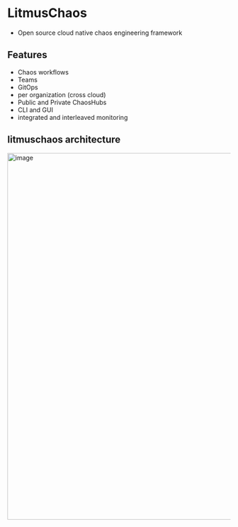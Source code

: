 # LitmusChaos

* Open source cloud native chaos engineering framework

## Features

* Chaos workflows
* Teams
* GitOps
* per organization (cross cloud)
* Public and Private ChaosHubs
* CLI and GUI
* integrated and interleaved monitoring

## litmuschaos architecture

<img width="827" alt="image" src="https://github.com/cloudtechner/chaos-engineering-tools/assets/87966660/fb3bc0c0-6a95-4f9f-a95f-e300723a41f4">


